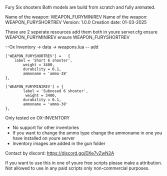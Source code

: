 Fury Six shooters
Both models are build from scratch and fully animated.


Name of the weapon: WEAPON_FURYMINIREV
Name of the weapon: WEAPON_FURYSHORTREV
Version: 1.0.0
Creation date: 01-03-2025

These are 2 seperate resources add them both in youre server.cfg
ensure WEAPON_FURYMINIREV
ensure WEAPON_FURYSHORTREV

--Ox Inventory -> data -> weapons.lua
-- add


	['WEAPON_FURYSHORTREV'] = 	{ 
		label = 'Short 6 shooter', 		  
        	weight = 3400, 
        	durability = 0.1, 
        	ammoname = 'ammo-38' 
 	},
 
	['WEAPON_FURYMINIREV'] = { 
        	label = 'Subnosed 6 shooter', 		
       		 weight = 3400, 
        	durability = 0.1, 
        	ammoname = 'ammo-38' 
	},


Only tested on OX-INVENTORY
- No support for other inventories
- If you want to change the ammo type change the ammoname in one you have installed on youre server
- Inventory images are added in the gun folder

Contact by discord: https://discord.gg/DXe7vZwN2A

If you want to use this in one of youre free scripts please make a attribution. Not allowed to use in any paid scripts
only non-commercial purposes.
